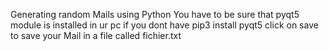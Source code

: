 Generating random Mails using Python 
You have to be sure that pyqt5 module is installed in ur pc if you dont have 
pip3 install pyqt5
click on save to save your Mail in a file called fichier.txt
